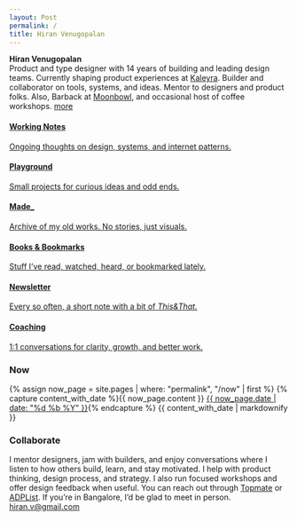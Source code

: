 ```yaml
---
layout: Post
permalink: /
title: Hiran Venugopalan
---
```

<p>
  <strong>Hiran Venugopalan</strong><br>
  Product and type designer with 14 years of building and leading design teams. Currently shaping product experiences at  <a href="https://www.kaleyra.com/">Kaleyra</a>. Builder and collaborator on tools, systems, and ideas. Mentor to designers and product folks. Also, Barback at <a href="https://www.instagram.com/moonbowl.in/">Moonbowl</a>, and occasional host of coffee workshops. <span class="small-link"><a href="/about">more</a></span>
</p>

<div class="card-grid">
  <a href="/notes" class="card">
    <h4>Working Notes</h4>
    <p>Ongoing thoughts on design, systems, and internet patterns.</p>
  </a>
  <a href="/projects" class="card">
    <h4>Playground</h4>
    <p>Small projects for curious ideas and odd ends.</p>
  </a>
  <a href="https://made.hiran.in" class="card">
    <h4>Made_</h4>
    <p>Archive of my old works. No stories, just visuals.</p>
  </a>
  <a href="/logs" class="card">
    <h4>Books & Bookmarks</h4>
    <p>Stuff I’ve read, watched, heard, or bookmarked lately.</p>
  </a>
  <a href="https://hiran.substack.com/" class="card">
    <h4>Newsletter</h4>
    <p>Every so often, a short note with a bit of <i>This&That.</i></p>
  </a>
  <a href="/contact" class="card">
    <h4>Coaching</h4>
    <p>1:1 conversations for clarity, growth, and better work.</p>
  </a>
  
</div>


<h3>Now</h3>
<div>
  {% assign now_page = site.pages | where: "permalink", "/now" | first %}
  {% capture content_with_date %}{{ now_page.content }} <span class="small-link"><a href="/now">{{ now_page.date | date: "%d %b %Y" }}</a></span>{% endcapture %}
  {{ content_with_date | markdownify }}
</div>

<h3>Collaborate</h3>
<p>
I mentor designers, jam with builders, and enjoy conversations where I listen to how others build, learn, and stay motivated. I help with product thinking, design process, and strategy. I also run focused workshops and offer design feedback when useful. You can reach out through <a href="https://topmate.io/hiran">Topmate</a> or <a href="https://adplist.org/mentors/hiran-venugopalan">ADPList</a>. If you’re in Bangalore, I’d be glad to meet in person. <span class="small-link"><a href="/contact">hiran.v@gmail.com</a></span>
</p>